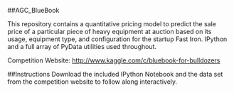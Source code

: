##AGC_BlueBook

This repository contains a quantitative pricing model to predict the sale price of a particular piece of heavy equipment at auction based on its usage, equipment type, and configuration for the startup Fast Iron.  IPython and a full array of PyData utilities used throughout. 

Competition Website: http://www.kaggle.com/c/bluebook-for-bulldozers

##Instructions
Download the included IPython Notebook and the data set from the competition website to follow along interactively.
